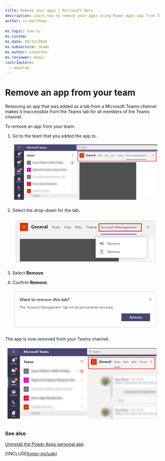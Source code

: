 ```yaml
---
title: Remove your apps | Microsoft Docs
description: Learn how to remove your apps using Power Apps app from Teams.
author: si-matthews

ms.topic: how-to
ms.custom: 
ms.date: 09/22/2020
ms.subservice: teams
ms.author: simatthe
ms.reviewer: mkaur
contributors:
  - mduelae
---
```


# Remove an app from your team

Removing an app that was added as a tab from a Microsoft Teams channel makes it inaccessible from the Teams tab for all members of the Teams channel.

To remove an app from your team:

1. Go to the team that you added the app to.

    ![Team.](media/remove-apps-1.png "Team")

2. Select the drop-down for the tab.

    ![Select tab.](media/remove-app-2.png "Select tab")

3. Select **Remove**.

4. Confirm **Remove**.

    ![Confirm removal.](media/remove-app-confirm.png "Confirm removal")

The app is now removed from your Teams channel.

![App removed.](media/remove-app-3.png "App removed")

### See also

[Uninstall the Power Apps personal app](uninstall-personal-apps.md)  



[!INCLUDE[footer-include](../includes/footer-banner.md)]
